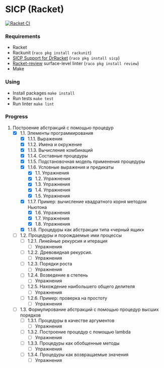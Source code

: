 # SICP (Racket)

[![Racket CI](https://github.com/AnastasiaKv/SICP/actions/workflows/racketci.yml/badge.svg)](https://github.com/AnastasiaKv/SICP/actions/workflows/racketci.yml)

### Requirements

- Racket
- Rackunit (`raco pkg install rackunit`)
- [SICP Support for DrRacket](https://docs.racket-lang.org/sicp-manual/index.html) (`raco pkg install sicp`)
- [Racket-review](https://github.com/Bogdanp/racket-review) surface-level linter (`raco pkg install review`)
- Make

### Using

- Install packages `make install`
- Run tests `make test`
- Run linter `make lint`

### Progress

1. Построение абстракций с помощью процедур
   - [x] 1.1. Элементы программирования
     - [x] 1.1.1. Выражения
     - [x] 1.1.2. Имена и окружение
     - [x] 1.1.3. Вычисление комбинаций
     - [x] 1.1.4. Составные процедуры
     - [x] 1.1.5. Подстановочная модель применения процедуры
     - [x] 1.1.6. Условные выражения и предикаты
       - [x] 1.1. Упражнения
       - [x] 1.2. Упражнения
       - [x] 1.3. Упражнения
       - [x] 1.4. Упражнения
       - [x] 1.5. Упражнения
     - [x] 1.1.7. Пример: вычисление квадратного корня методом Ньютона
       - [x] 1.6. Упражнения
       - [x] 1.7. Упражнения
       - [x] 1.8. Упражнения
     - [x] 1.1.8. Процедуры как абстракции типа «черный ящик»
   - [ ] 1.2. Процедуры и порождаемые ими процессы
     - [ ] 1.2.1. Линейные рекурсия и итерация
       - [ ] Упражнения
     - [ ] 1.2.2. Древовидная рекурсия.
       - [ ] Упражнения
     - [ ] 1.2.3. Порядки роста
       - [ ] Упражнения
     - [ ] 1.2.4. Возведение в степень
       - [ ] Упражнения
     - [ ] 1.2.5. Нахождение наибольшего общего делителя
       - [ ] Упражнения
     - [ ] 1.2.6. Пример: проверка на простоту
       - [ ] Упражнения
   - [ ] 1.3. Формулирование абстракций с помощью процедур высших порядков
     - [ ] 1.3.1. Процедуры в качестве аргументов
       - [ ] Упражнения
     - [ ] 1.3.2. Построение процедур с помощью lambda
       - [ ] Упражнения
     - [ ] 1.3.3. Процедуры как обобщенные методы
       - [ ] Упражнения
     - [ ] 1.3.4. Процедуры как возвращаемые значения
       - [ ] Упражнения
